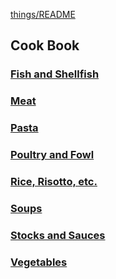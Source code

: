 [things/README](https://github.com/vmsmith/things/blob/master/README.md)

## Cook Book  

### [Fish and Shellfish](https://github.com/vmsmith/CookBook/blob/master/fish_shellfish.md)

### [Meat](https://github.com/vmsmith/CookBook/blob/master/meat.md)  

### [Pasta]()

### [Poultry and Fowl](https://github.com/vmsmith/CookBook/blob/master/poultry_fowl.md)

### [Rice, Risotto, etc.](https://github.com/vmsmith/CookBook/blob/master/rice_risotto.md)

### [Soups](https://github.com/vmsmith/CookBook/blob/master/soups.md)  

### [Stocks and Sauces](https://github.com/vmsmith/CookBook/blob/master/stocks_sauces.md)  

### [Vegetables](https://github.com/vmsmith/CookBook/blob/master/vegetables.md)
